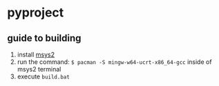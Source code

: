 # pyproject
## guide to building
1. install [msys2](https://www.msys2.org/)
2. run the command:
    ```$ pacman -S mingw-w64-ucrt-x86_64-gcc``` inside of msys2 terminal
3. execute `build.bat`